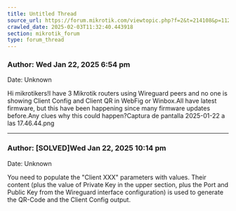 ```yaml
---
title: Untitled Thread
source_url: https://forum.mikrotik.com/viewtopic.php?f=2&t=214108&p=1120993&amp;sid=3b77a3334c914448dbbc02bfdff4c3aa#p1120993
crawled_date: 2025-02-03T11:32:40.443918
section: mikrotik_forum
type: forum_thread
---
```


### Author: Wed Jan 22, 2025 6:54 pm
Date: Unknown

Hi mikrotikers!I have 3 Mikrotik routers using Wireguard peers and no one is showing Client Config and Client QR in WebFig or Winbox.All have latest firmware, but this have been happening since many firmware updates before.Any clues why this could happen?Captura de pantalla 2025-01-22 a las 17.46.44.png


---
### Author: [SOLVED]Wed Jan 22, 2025 10:14 pm
Date: Unknown

You need to populate the "Client XXX" parameters with values. Their content (plus the value of Private Key in the upper section, plus the Port and Public Key from the Wireguard interface configuration) is used to generate the QR-Code and the Client Config output.

